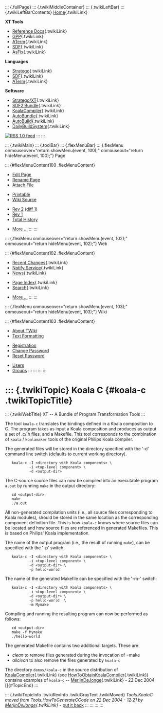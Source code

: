 ::: {.fullPage}
::: {.twikiMiddleContainer}
::: {.twikiLeftBar}
::: {.twikiLeftBarContents}
[Home](WebHome){.twikiLink}

**XT Tools**

-   [Reference Docs](ToolReference){.twikiLink}
-   [GPP](GenericPrettyPrinter){.twikiLink}
-   [ATerm](ATermTools){.twikiLink}
-   [SDF](SdfTools){.twikiLink}
-   [AsFix](AsFixTools){.twikiLink}

**Languages**

-   [Stratego](../Stratego/WebHome){.twikiLink}
-   [SDF](../Sdf/WebHome){.twikiLink}
-   [ATerm](ATermFormat){.twikiLink}

**Software**

-   [Stratego/XT](../Stratego/StrategoDownload){.twikiLink}
-   [SDF2 Bundle](../Sdf/SdfBundle){.twikiLink}
-   [KoalaCompiler](KoalaCompiler){.twikiLink}
-   [AutoBundle](AutoBundle){.twikiLink}
-   [AutoBuild](AutoBuild){.twikiLink}
-   [DailyBuildSystem](DailyBuildSystem){.twikiLink}

[![](http://www.program-transformation.org/twiki/pub/rss.gif "RSS 1.0 feed")](http://www.program-transformation.org/twiki/bin/view/Tools/WebRss?skin=rss)
:::
:::

::: {.twikiMain}
::: {.toolBar}
::: {.flexMenuBar}
::: {.flexMenu onmouseover="return showMenu(event, 100);" onmouseout="return hideMenu(event, 100);"}
Page

::: {#flexMenuContent100 .flexMenuContent}
-   [Edit
    Page](http://www.program-transformation.org/edit/Tools/KoalaC?t=1536825806)
-   [Rename
    Page](http://www.program-transformation.org/rename/Tools/KoalaC)
-   [Attach
    File](http://www.program-transformation.org/attach/Tools/KoalaC)

<!-- -->

-   [Printable](http://www.program-transformation.org/view/Tools/KoalaC?skin=print.pattern)
-   [Wiki
    Source](http://www.program-transformation.org/view/Tools/KoalaC?skin=text&raw=on&contenttype=text/plain)

<!-- -->

-   [Rev
    2](http://www.program-transformation.org/view/Tools/KoalaC?rev=1.2)
    [(diff 1)](http://www.program-transformation.org/rdiff/Tools/KoalaC?rev1=1.2&rev2=1.1)
-   [Rev
    1](http://www.program-transformation.org/view/Tools/KoalaC?rev=1.1)
-   [Total
    History](http://www.program-transformation.org/rdiff/Tools/KoalaC)

<!-- -->

-   [More
    \...](http://www.program-transformation.org/oops/Tools/KoalaC?template=oopsmore&param1=1.2&param2=1.2)
:::
:::

::: {.flexMenu onmouseover="return showMenu(event, 102);" onmouseout="return hideMenu(event, 102);"}
Web

::: {#flexMenuContent102 .flexMenuContent}
-   [Recent Changes](WebChanges){.twikiLink}
-   [Notify Service](WebNotify){.twikiLink}
-   [News](WebNews){.twikiLink}

<!-- -->

-   [Page Index](WebIndex){.twikiLink}
-   [Search](WebSearch){.twikiLink}

<!-- -->

-   [More
    \...](http://www.program-transformation.org/oops/Tools/KoalaC?template=oopsmore&param1=1.2&param2=1.2)
:::
:::

::: {.flexMenu onmouseover="return showMenu(event, 103);" onmouseout="return hideMenu(event, 103);"}
Wiki

::: {#flexMenuContent103 .flexMenuContent}
-   [About
    TWiki](http://www.program-transformation.org/view/TWiki/WebHome)
-   [Text
    Formatting](http://www.program-transformation.org/view/TWiki/TextFormattingRules)

<!-- -->

-   [Registration](http://www.program-transformation.org/view/TWiki/TWikiRegistration)
-   [Change
    Password](http://www.program-transformation.org/view/TWiki/ChangePassword)
-   [Reset
    Password](http://www.program-transformation.org/view/TWiki/ResetPassword)

<!-- -->

-   [Users](http://www.program-transformation.org/view/Main/TWikiUsers)
-   [Groups](http://www.program-transformation.org/view/Main/TWikiGroups)
:::
:::
:::
:::

::: {.twikiTopic}
Koala C {#koala-c .twikiTopicTitle}
=======

::: {.twikiWebTitle}
XT \-- A Bundle of Program Transformation Tools
:::

The tool `koala-c` translates the bindings defined in a Koala
composition to C. The program takes as input a Koala composition and
produces as output a set of .c/.h files, and a Makefile. This tool
corresponds to the combination of `koala` / `koalamaker` tools of the
original Philips Koala compiler.

The generated files will be stored in the directory specified with the
\'-d\' command line switch (defaults to current working directory).

       koala-c -I <directory with Koala components> \
               -i <top-level component> \
               -d <output-dir>

The C-source source files can now be compiled into an executable program
`a.out` by running `make` in the output directory:

       cd <output-dir>
       make
       ./a.out

All non-generated compilation units (i.e., all source files
corresponding to Koala modules), should be stored in the same location
as the corresponding component definition file. This is how `koala-c`
knows where source files can be located and how source files are
referenced in generated Makefiles. This is based on Philips\' Koala
implementation.

The name of the output program (i.e., the result of running `make`), can
be specified with the \'-p\' switch:

       koala-c -I <directory with Koala components> \
               -i <top-level component> \
               -d <output-dir> \
               -p hello-world

The name of the generated Makefile can be specified with the \'-m-\'
switch:

       koala-c -I <directory with Koala components> \
               -i <top-level component> \
               -d <output-dir> \
               -p hello-world  \
               -m Mymake

Compiling and running the resulting program can now be performed as
follows:

       cd <output-dir>
       make -f Mymake
       ./hello-world

The generated Makefile contains two additional targets. These are:

-   *clean* to remove files generated during the invocation of =make
-   *allclean* to also remove the files generated by `koala-c`

The directory `demos/koala-c` in the source distribution of
[KoalaCompiler](KoalaCompiler){.twikiLink} (see
[HowToObtainKoalaCompiler](http://www.program-transformation.org/Tools/HowToObtainKoalaCompiler){.twikiLink})
contains examples of `koala-c` \--
[MerijnDeJonge](../Main/MerijnDeJonge){.twikiLink} - 22 Dec 2004\
[]{#TopicEnd}
:::

::: {.twikiTopicInfo .twikiRevInfo .twikiGrayText .twikiMoved}
*Tools.KoalaC moved from Tools.HowToGenerateCCode on 22 Dec 2004 - 12:21
by [MerijnDeJonge](../Main/MerijnDeJonge){.twikiLink}* - [put it
back](http://www.program-transformation.org/rename/Tools/KoalaC?newweb=Tools&newtopic=HowToGenerateCCode&confirm=on "Click to move topic back to previous location, with option to change references.")
:::
:::
:::
:::
